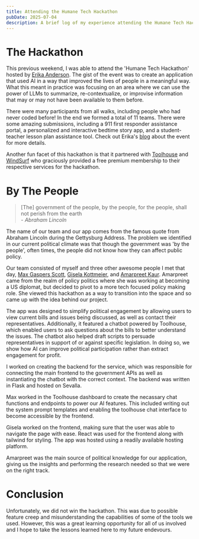 ```yaml
---
title: Attending the Humane Tech Hackathon
pubDate: 2025-07-04
description: A brief log of my experience attending the Humane Tech Hackathon hosted by Erika Anderson from Storytell.ai
---
```


# The Hackathon

This previous weekend, I was able to attend the 'Humane Tech Hackathon' hosted
by [Erika Anderson](https://www.linkedin.com/in/erikamanderson). The gist of
the event was to create an application that used AI in a way that improved the
lives of people in a meaningful way. What this meant in practice was focusing
on an area where we can use the power of LLMs to summarize, re-contextualize,
or improvise information that may or may not have been available to them
before.

There were many participants from all walks, including people who had never
coded before! In the end we formed a total of 11 teams. There were some amazing
submissions, including a 911 first responder assistance portal, a personalized
and interactive bedtime story app, and a student-teacher lesson plan assistance
tool. Check out Erika's
[blog](https://humanetech.substack.com/p/vibe-coding-for-humanity) about the
event for more details.

Another fun facet of this hackathon is that it partnered with
[Toolhouse](https://toolhouse.ai/) and [WindSurf](https://windsurf.com/) who
graciously provided a free premium membership to their respective services for
the hackathon.

# By The People

> [The] government of the people, by the people, for the people, shall not perish from the earth  
> \- <cite>Abraham Lincoln</cite>

The name of our team and our app comes from the famous quote from Abraham
Lincoln during the Gettysburg Address. The problem we identified in our current
political climate was that though the government was 'by the people', often
times, the people did not know how they can affect public policy.

Our team consisted of myself and three other awesome people I met that day,
[Max Gaspers Scott](https://www.linkedin.com/in/max-gaspers-scott-575b3a21a),
[Gisela Kottmeier](https://www.linkedin.com/in/giselakottmeier), and [Amarpreet
Kaur](https://www.linkedin.com/in/amarpreet-kaur-). Amarpreet came from the
realm of policy politics where she was working at becoming a US diplomat, but
decided to pivot to a more tech focused policy making role. She viewed this
hackathon as a way to transition into the space and so came up with the idea
behind our project.

The app was designed to simplify political engagement by allowing users to view
current bills and issues being discussed, as well as contact their
representatives. Additionally, it featured a chatbot powered by Toolhouse,
which enabled users to ask questions about the bills to better understand the
issues. The chatbot also helped draft scripts to persuade representatives in
support of or against specific legislation. In doing so, we show how AI can
improve political participation rather than extract engagement for profit.

I worked on creating the backend for the service, which was responsible for
connecting the main frontend to the government APIs as well as instantiating
the chatbot with the correct context. The backend was written in Flask and
hosted on Sevalla. 

Max worked in the Toolhouse dashboard to create the necassary chat functions
and endpoints to power our AI features. This included writing out the system
prompt templates and enabling the toolhouse chat interface to become accessible
by the frontend.

Gisela worked on the frontend, making sure that the user was able to navigate
the page with ease. React was used for the frontend along with tailwind for
styling. The app was hosted using a readily available hosting platform.

Amarpreet was the main source of political knowledge for our application,
giving us the insights and performing the research needed so that we were on
the right track. 


# Conclusion

Unfortunately, we did not win the hackathon. This was due to possible feature
creep and misunderstanding the capabilities of some of the tools we used.
However, this was a great learning opportunity for all of us involved and I
hope to take the lessons learned here to my future endevours.

